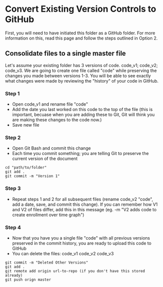 # Convert Existing Version Controls to GitHub 
First, you will need to have initiated this folder as a GitHub folder. For more information on this, read this page and follow the steps outlined in Option 2. 

## Consolidate files to a single master file
Let's assume your existing folder has 3 versions of code. code_v1; code_v2; code_v3. We are going to create one file called "code" while preserving the changes you made between versions 1-3. You will be able to see exactly what changes were made by reviewing the "history" of your code in GitHub. 

### Step 1
- Open code_v1 and rename file "code" 
- Add the date you last worked on this code to the top of the file (this is important, becuase when you are adding these to Git, Git will think you are making these changes to the code now.)
- Save new file 

### Step 2
- Open Git Bash and commit this change
- Each time you commit something; you are telling Git to preserve the current version of the document 
```
cd "path/to/folder"
git add .
git commit -m "Version 1"
```
### Step 3 
- Repeat steps 1 and 2 for all subsequent files (rename code_v2 "code", add a date, save, and commit this change). If you can remember how V1 and V2 of files differ, add this in this message (eg. -m "V2 adds code to create enrollment over time graph")

### Step 4 
- Now that you have you a single file "code" with all previous versions preserved in the commit history, you are ready to upload this code to GitHub
- You can delete the files: code_v1 code_v2 code_v3
```
git commit -m "Deleted Other Versions"
git add .
git remote add origin url-to-repo (if you don't have this stored already)
git push orign master
```

